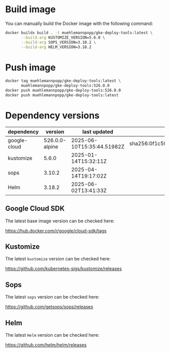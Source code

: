 # Build image

You can manually build the Docker image with the following command:

```bash
docker buildx build . -t muehlemannpopp/gke-deploy-tools:latest \
       --build-arg KUSTOMIZE_VERSION=5.6.0 \
       --build-arg SOPS_VERSION=3.10.2 \
       --build-arg HELM_VERSION=3.18.2
```

# Push image

```bash
docker tag muehlemannpopp/gke-deploy-tools:latest \
       muehlemannpopp/gke-deploy-tools:526.0.0
docker push muehlemannpopp/gke-deploy-tools:526.0.0
docker push muehlemannpopp/gke-deploy-tools:latest
```


# Dependency versions

| dependency   | version                 | last updated                 | digest                       |
|--------------|-------------------------|------------------------------|------------------------------|
| google-cloud | 526.0.0-alpine | 2025-06-10T15:35:44.51982Z | sha256:0f1c5fdf3e7442b6b68c9b798ab66317df030f46f39dfe32bd96cdbb8f284fda |
| kustomize    | 5.6.0        | 2025-01-14T15:32:11Z            |                              |
| sops         | 3.10.2             | 2025-04-14T19:17:02Z                 |                              |
| Helm         | 3.18.2             | 2025-06-02T13:41:33Z                 |                              |


## Google Cloud SDK

The latest base image version can be checked here:

<https://hub.docker.com/r/google/cloud-sdk/tags>


## Kustomize

The latest `kustomize` version can be checked here:

<https://github.com/kubernetes-sigs/kustomize/releases>


## Sops

The latest `sops` version can be checked here:

<https://github.com/getsops/sops/releases>


## Helm

The latest `Helm` version can be checked here:

<https://github.com/helm/helm/releases>
